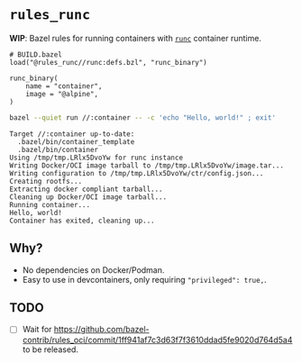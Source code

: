 # `rules_runc`

**WIP**: Bazel rules for running containers with [`runc`](https://github.com/opencontainers/runc) container runtime.

```starlark
# BUILD.bazel
load("@rules_runc//runc:defs.bzl", "runc_binary")

runc_binary(
    name = "container",
    image = "@alpine",
)
```

```sh
bazel --quiet run //:container -- -c 'echo "Hello, world!" ; exit'
```
```
Target //:container up-to-date:
  .bazel/bin/container_template
  .bazel/bin/container
Using /tmp/tmp.LRlx5DvoYw for runc instance
Writing Docker/OCI image tarball to /tmp/tmp.LRlx5DvoYw/image.tar...
Writing configuration to /tmp/tmp.LRlx5DvoYw/ctr/config.json...
Creating rootfs...
Extracting docker compliant tarball...
Cleaning up Docker/OCI image tarball...
Running container...
Hello, world!
Container has exited, cleaning up...
```

## Why?

- No dependencies on Docker/Podman.
- Easy to use in devcontainers, only requiring `"privileged": true,`.

## TODO

- [ ] Wait for https://github.com/bazel-contrib/rules_oci/commit/1ff941af7c3d63f7f3610ddad5fe9020d764d5a4 to be released.
